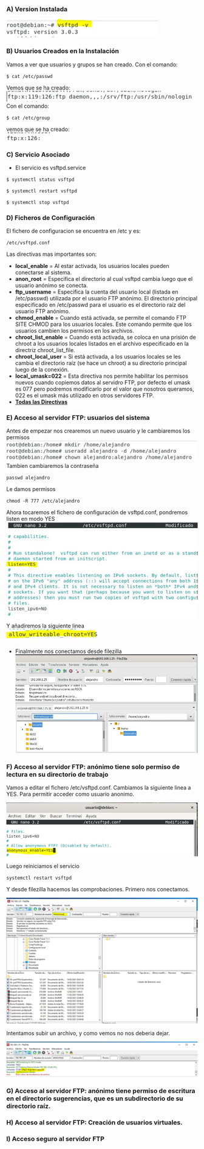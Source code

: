 ### A) Version Instalada
![imagen](imagenes/aversion.JPG) 
### B) Usuarios Creados en la Instalación
Vamos a ver que usuarios y grupos se han creado.
Con el comando:  
```
$ cat /etc/passwd
```
Vemos que se ha creado:  
![imagen](imagenes/usuario.jpg)  
Con el comando:  
```
$ cat /etc/group
```
vemos que se ha creado:  
![imagen](imagenes/grupo.jpg)  
### C) Servicio Asociado
* El servicio es vsftpd.service
```
$ systemctl status vsftpd
```
```
$ systemctl restart vsftpd
```
```
$ systemctl stop vsftpd
```
### D) Ficheros de Configuración
El fichero de configuracion se encuentra en /etc y es:
```
/etc/vsftpd.conf
```
Las directivas mas importantes son:
- **local_enable** = Al estar activada, los usuarios locales pueden conectarse al sistema.
- **anon_root** = Especifica el directorio al cual vsftpd cambia luego que el usuario anónimo se conecta.
- **ftp_username** = Especifica la cuenta del usuario local (listada en /etc/passwd) utilizada por el usuario FTP anónimo. El directorio principal especificado en /etc/passwd para el usuario es el directorio raíz del usuario FTP anónimo.
- **chmod_enable** = Cuando está activada, se permite el comando FTP SITE CHMOD para los usuarios locales. Este comando permite que los usuarios cambien los permisos en los archivos.
- **chroot_list_enable** = Cuando está activada, se coloca en una prisión de chroot a los usuarios locales listados en el archivo especificado en la directriz chroot_list_file.
- **chroot_local_user** = Si está activada, a los usuarios locales se les cambia el directorio raíz (se hace un chroot) a su directorio principal luego de la conexión.
- **local_umask=022** = Esta directiva nos permite habilitar los permisos nuevos cuando copiemos datos al servidro FTP, por defecto el umask es 077 pero podremos modificarlo por el valor que nosotros queramos, 022 es el umask más utilizado en otros servidores FTP.  
- **[Todas las Directivas](https://web.mit.edu/rhel-doc/4/RH-DOCS/rhel-rg-es-4/s1-ftp-vsftpd-conf.html)**
### E) Acceso al servidor FTP: usuarios del sistema
Antes de empezar nos crearemos un nuevo usuario y le cambiaremos los permisos  
![imagen](imagenes/usuario1.jpg)  
Tambien cambiaremos la contraseña  
```
passwd alejandro
```
Le damos permisos  
```
chmod -R 777 /etc/alejandro
```
Ahora tocaremos el fichero de configuración de vsftpd.conf, pondremos listen en modo YES  
![imagen](imagenes/vsftpdconf.JPG)  
 Y añadiremos la siguiente linea  
 ![imagen](imagenes/vsftpdconf1.JPG)  
 - Finalmente nos conectamos desde filezilla  
 ![imagen](imagenes/conexionfilezilla.JPG) 
### F) Acceso al servidor FTP: anónimo tiene solo permiso de lectura en su directorio de trabajo 
Vamos a editar el fichero /etc/vsftpd.conf. Cambiamos la siguiente linea a YES. Para permitir acceder como usuario anonimo.    

 ![imagen](imagenes/anonimo.jpg)    
   
Luego reiniciamos el servicio
```
systemctl restart vsftpd
```
Y desde filezilla hacemos las comprobaciones.
Primero nos conectamos.  
  
  
 ![imagen](imagenes/anonimo2.jpg)   
 
Intentamos subir un archivo, y como vemos no nos deberia dejar.  
  
 ![imagen](imagenes/anonimo3.jpg) 
### G) Acceso al servidor FTP: anónimo tiene permiso de escritura en el directorio sugerencias, que es un subdirectorio de su directorio raíz.
### H) Acceso al servidor FTP: Creación de usuarios virtuales.
### I) Acceso seguro al servidor FTP
